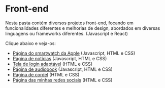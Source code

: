 # Front-end

Nesta pasta contém diversos projetos front-end, focando em funcionalidades diferentes e melhorias de design, abordados em diversas linguagens ou frameworks diferentes. (Javascript e React)

Clique abaixo e veja-os:

- <a href="https://marciojorgemelo.github.io/Front-end/projeto-siteapple/site-apple/index.html" target="_blank">Página do smartwatch da Apple</a> (Javascript, HTML e CSS)
- <a href="https://marciojorgemelo.github.io/Front-end/site-android/index.html" target="_blank">Página de notícias</a> (Javascript, HTML e CSS)
- <a href="https://marciojorgemelo.github.io/Front-end/projeto-login/index.html" target="_blank">Tela de login adaptável</a> (HTML e CSS)
- <a href="https://marciojorgemelo.github.io/Front-end/projeto-audiobook/audiobook/index.html" target="_blank">Página de audiobook</a> (Javascript, HTML e CSS)
- <a href="https://marciojorgemelo.github.io/Front-end/cordel-moderno/index.html" target="_blank">Página de cordel</a> (HTML e CSS)
- <a href="https://marciojorgemelo.github.io/Front-end/projeto-redes/index.html" target="_blank">Página das minhas redes sociais</a> (HTML e CSS)
